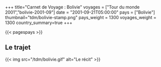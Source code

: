 +++
title="Carnet de Voyage : Bolivie"
voyages = ["Tour du monde 2001","bolivie-2001-09"]
date = "2001-09-21T05:00:00"
pays = ["Bolivie"]
thumbnail="tdm/bolivie-stamp.png"
pays_weight = 1300
voyages_weight = 1300
country_summary=true
+++

{{< pagespays >}}
## Le trajet
{{< img src="/tdm/bolivie.gif" alt="Le récit" >}}